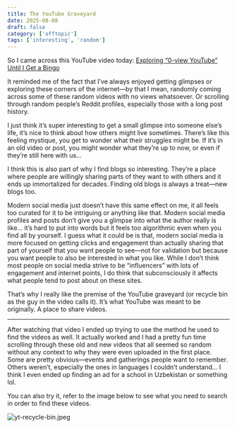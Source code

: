 ```yaml
---
title: The YouTube Graveyard
date: 2025-08-08
draft: false
category: ['offtopic']
tags: ['interesting', 'random']
---
```


So I came across this YouTube video today: [Exploring “0-view YouTube” Until I Get a Bingo](https://youtu.be/zYmkOInF6Us?si=A6NLh1WETPq-cwiG)

It reminded me of the fact that I’ve always enjoyed getting glimpses or exploring these corners of the internet—by that I mean, randomly coming across some of these random videos with no views whatsoever. Or scrolling through random people’s Reddit profiles, especially those with a long post history.

I just think it’s super interesting to get a small glimpse into someone else’s life, it’s nice to think about how others might live sometimes. There’s like this feeling mystique, you get to wonder what their struggles might be. If it’s in an old video or post, you might wonder what they’re up to now, or even if they’re still here with us…

I think this is also part of why I find blogs so interesting. They’re a place where people are willingly sharing parts of they want to with others and it ends up immortalized for decades. Finding old blogs is always a treat—new blogs too.

Modern social media just doesn’t have this same effect on me, it all feels too curated for it to be intriguing or anything like that. Modern social media profiles and posts don’t give you a glimpse into what the author really is like… it’s hard to put into words but it feels too algorithmic even when you find all by yourself. I guess what it could be is that, modern social media is more focused on getting clicks and engagement than actually sharing that part of yourself that you want people to see—not for validation but because you want people to also be interested in what you like. While I don’t think most people on social media strive to be “influencers” with lots of engagement and internet points, I do think that subconsciously it affects what people tend to post about on these sites.

That’s why I really like the premise of the YouTube graveyard (or recycle bin as the guy in the video calls it). It’s what YouTube was meant to be originally. A place to share videos.

---

After watching that video I ended up trying to use the method he used to find the videos as well. It actually worked and I had a pretty fun time scrolling through these old and new videos that all seemed so random without any context to why they were even uploaded in the first place. Some are pretty obvious—events and gatherings people want to remember. Others weren’t, especially the ones in languages I couldn’t understand… I think I even ended up finding an ad for a school in Uzbekistan or something lol.

You can also try it, refer to the image below to see what you need to search in order to find these videos.

![yt-recycle-bin.jpeg](/images/yt-recycle-bin.jpeg)


